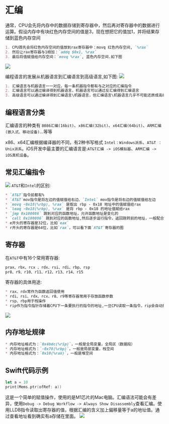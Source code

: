 # 汇编
通常，CPU会先将内存中的数据存储到寄存器中，然后再对寄存器中的数据进行运算。假设内存中有块红色内存空间的值是3，现在想把它的值加1，并将结果存储到蓝色内存空间
```markdown
1. CPU首先会将红色内存空间的值放到rax寄存器中：movq 红色内存空间, `%rax`
2. 然后让rax寄存器与1相加：`addq $0x1, %rax`
3. 最后将值赋值给内存空间：`movq %rax`, 蓝色内存空间.如下图
```
![](../imgs/swift/ios_swift_17.png)

编程语言的发展从机器语言到汇编语言到高级语言,如下图:
![](../imgs/swift/ios_swift_18.png)
```markdown
1. 汇编语言与机器语言一一对应，每一条机器指令都有与之对应的汇编指令
2. 汇编语言可以通过编译得到机器语言，机器语言可以通过反汇编得到汇编语言
3. 高级语言可以通过编译得到汇编语言\机器语言，但汇编语言\机器语言几乎不可能还原成高级语言
```

## 编程语言分类
汇编语言的种类有 `8086汇编(16bit)`、`x86汇编(32bit)`、`x64汇编(64bit)`、`ARM汇编(嵌入式、移动设备)`...等等

x86、x64汇编根据编译器的不同，有2种书写格式 `Intel：Windows派系`、`AT&T ：Unix派系`。iOS开发中最主要的汇编语言是:`AT&T汇编 -> iOS模拟器`、`ARM汇编 -> iOS真机设备`。

## 常见汇编指令
![](../imgs/swift/ios_swift_19.png)
`AT&T`和`Intel`的区别:
```markdown
* `AT&T`指令前都有%
* `AT&T`mov指令是将左边的值赋值给右边、`Intel` mov指令是将右边的值赋值给左边
* `movq -0x18(%rbp), %rax` 是取出 rbp - 0x18 地址中的值赋值给rax 
* `leaq -0x18(%rbp), %rax` 是将 rbp - 0x18 的地址值赋给rax 
* `jmp 0x100086` 跳到对应的函数地址，允许函数地址是变化的
* `call 0x100086` 跳到对应的函数地址,然后逐步运行指令，返回跳转前的地址，一般配合ret指令
* e开头的寄存器是32位，比如`eax`
* r开头的寄存器是64位，比如`rax`，可以看下面`AT&T`寄存器的图
```

## 寄存器
在`AT&T`中有16个常用寄存器:
```markdown
prax、rbx、rcx 、rdx、rsi、rdi、rbp、rsp
pr8、r9、r10、r11、r12、r13、r14、r15
```
寄存器的具体用途:
```markdown
* rax、rdx常作为函数返回值使用
* rdi、rsi、rdx、rcx、r8、r9等寄存器常用于存放函数参数
* rsp、rbp用于栈操作
* rip作为指令指针存储着CPU下一条要执行的指令的地址,一旦CPU读取一条指令，rip会自动指向下一条指令（存储下一条指令的地址）
```
![](../imgs/swift/ios_swift_20.png)

## 内存地址规律
```markdown
* 内存地址格式为：`0x4bdc(%rip)`，一般是全局变量，全局区（数据段）
* 内存地址格式为：`-0x78(%rbp)`，一般是局部变量，栈空间
* 内存地址格式为：`0x10(%rax)`，一般是堆空间
```

## Swift代码示例
```swift
let a = 10
print(Mems.ptr(ofRef: a))
```
这是一个简单的赋值操作，使用的是M1芯片的Mac电脑。汇编语法可能会有差异，使用`Debug -> Debug Workflow -> Always Show Disassembly`查看汇编。使用LLDB指令读取出寄存器的值，根据汇编的含义加上偏移量等于a的地址值。通过查看地址看到确实有a存储在里面。
![](../imgs/swift/ios_swift_21.png)